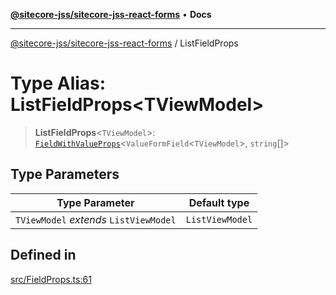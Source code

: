 [**@sitecore-jss/sitecore-jss-react-forms**](../README.md) • **Docs**

***

[@sitecore-jss/sitecore-jss-react-forms](../README.md) / ListFieldProps

# Type Alias: ListFieldProps\<TViewModel\>

> **ListFieldProps**\<`TViewModel`\>: [`FieldWithValueProps`](../interfaces/FieldWithValueProps.md)\<`ValueFormField`\<`TViewModel`\>, `string`[]\>

## Type Parameters

| Type Parameter | Default type |
| ------ | ------ |
| `TViewModel` *extends* `ListViewModel` | `ListViewModel` |

## Defined in

[src/FieldProps.ts:61](https://github.com/Sitecore/jss/blob/f0f6e64d75797af01d12051025c04b2b5c3ecf36/packages/sitecore-jss-react-forms/src/FieldProps.ts#L61)
